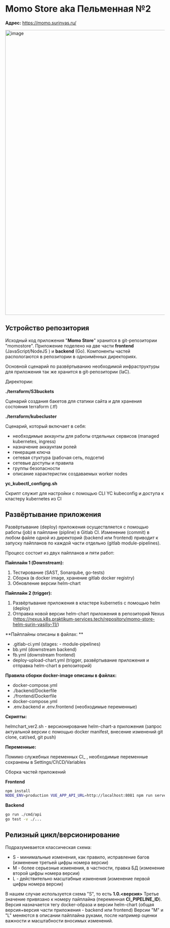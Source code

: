 # Momo Store aka Пельменная №2

**Адрес:**
https://momo.surinvas.ru/

<img width="900" alt="image" src="https://user-images.githubusercontent.com/9394918/167876466-2c530828-d658-4efe-9064-825626cc6db5.png">

## Устройство репозитория

Исходный код приложения "**Momo Store**" хранится в git-репозитории "momostore". 
Приложение поделено на две части **frontend** (JavaScript/NodeJS ) и **backend** (Go). 
Компоненты частей распологаются в репозитории в одноимённых директориях.

Основной сценарий по развёртыванию необходимой инфраструктуры для приложения так же хранится в git-репозитории (IaC).

Директории: 

**./terraform/S3buckets**

Сценарий создания бакетов для статики сайта и для хранения состояния terraform (.tf)

**./terraform/kubecluster**

Сценарий, который включает в себя:
- необходимые аккаунты для работы отдельных сервисов (managed kubernetes, ingress)
- назначение аккаунтам ролей
- генерация ключа
- сетевая стуктура (рабочая сеть, подсети)
- сетевые доступы и правила
- группы безопасности
- описание характеристик создаваемых worker nodes

**yc_kubectl_configng.sh**

Скрипт служит для настройки с помощью CLI YC kubeconfig и доступа к кластеру kubernetes из CI

## Развёртывание приложения

Развёртывание (deploy) приложения осуществляется с помощью работы (job) в пайплане (pipline) в Gitlab CI.
Изменение (commit) в любом файле одной из директорий (backend или frontend) приводит к запуску пайпланов по каждой части отдельно (gitlab module-pipelines).

Процесс состоит из двух пайпланов и пяти работ:

**Пайплайн 1 (Downstream):**

1. Тестирование (SAST, Sonarqube, go-tests)
1. Сборка (в docker image, хранение gitlab docker registry)
1. Обновление версии helm-chart

**Пайплайн 2 (trigger):**

1. Развёртывание приложения в кластере kubernetis с помощью helm (deploy)
1. Отправка новой версии helm-chart приложения в репозиторий Nexus (https://nexus.k8s.praktikum-services.tech/repository/momo-store-helm-surin-vasiliy-11/)

**Пайплайны описаны в файлах: **

- .gitlab-ci.yml (stages: - module-pipelines)
- bb.yml (downstream backend)
- fb.yml (downstream frontend)
- deploy-upload-chart.yml (trigger, развёртывание приложения и отправка helm-chart в репозиторий)

**Правила сборки docker-image описаны в файлах:**

- docker-compose.yml
- ./backend/Dockerfile
- ./frontend/Dockerfile
- docker-compose.yml
- .env.backend и .env.frontend (необходимые переменные)

**Скрипты:**

helmchart_ver2.sh - версионирование helm-chart-а приложения (запрос актуальной версии с помощью docker manifest, внесение изменений git clone, cat/sed, git push)

**Переменные:**

Помимо служебных переменных CI_ , необходимые переменные сохранены в Settings/CI\CD/Variables

Сборка частей приложений

**Frontend**

```bash
npm install
NODE_ENV=production VUE_APP_API_URL=http://localhost:8081 npm run serve
```

**Backend**

```bash
go run ./cmd/api
go test -v ./... 
```

## Релизный цикл/версионирование

Подразумевается классическая схема:

- S - минимальные изменения, как правило, исправление багов (изменение третьей цифры номера версии)
- M - более серьезные изменения, в частности, правка БД (изменение второй цифры номера версии)
- L - действительно масштабные изменения (изменение первой цифры номера версии)

В нашем случае используется схема "S", то есть **1.0.<версия>**
Третье значение привязано к номеру пайплайна (переменная **CI_PIPELINE_ID**).
Версия назначается тегу docker-образа и версии helm-chart (общая версия+версия части приложения - backend или frontend)
Версии "M" и "L" меняются в описании пайплайна руками, после например оценки важности и масштабности вносимых изменений.
